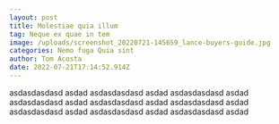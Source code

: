 ```yaml
---
layout: post
title: Molestiae quia illum
tag: Neque ex quae in tem
image: /uploads/screenshot_20220721-145659_lance-buyers-guide.jpg
categories: Nemo fuga Quia sint
author: Tom Acosta
date: 2022-07-21T17:14:52.914Z
---
```

asdasdasdasd asdad asdasdasdasd asdad asdasdasdasd asdad asdasdasdasd asdad asdasdasdasd asdad asdasdasdasd asdad asdasdasdasd asdad asdasdasdasd asdad asdasdasdasd asdad